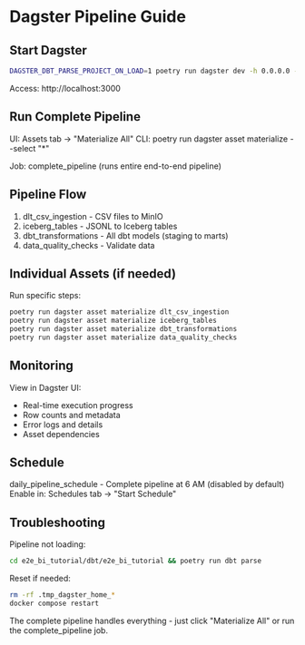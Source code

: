 # Dagster Pipeline Guide

## Start Dagster

```bash
DAGSTER_DBT_PARSE_PROJECT_ON_LOAD=1 poetry run dagster dev -h 0.0.0.0 -p 3000 --module-name dagster_pipeline.definitions
```

Access: http://localhost:3000

## Run Complete Pipeline

UI: Assets tab → "Materialize All"
CLI: poetry run dagster asset materialize --select "*"

Job: complete_pipeline (runs entire end-to-end pipeline)

## Pipeline Flow

1. dlt_csv_ingestion - CSV files to MinIO
2. iceberg_tables - JSONL to Iceberg tables  
3. dbt_transformations - All dbt models (staging to marts)
4. data_quality_checks - Validate data

## Individual Assets (if needed)

Run specific steps:
```bash
poetry run dagster asset materialize dlt_csv_ingestion
poetry run dagster asset materialize iceberg_tables
poetry run dagster asset materialize dbt_transformations
poetry run dagster asset materialize data_quality_checks
```

## Monitoring

View in Dagster UI:
- Real-time execution progress
- Row counts and metadata
- Error logs and details
- Asset dependencies

## Schedule

daily_pipeline_schedule - Complete pipeline at 6 AM (disabled by default)
Enable in: Schedules tab → "Start Schedule"

## Troubleshooting

Pipeline not loading:
```bash
cd e2e_bi_tutorial/dbt/e2e_bi_tutorial && poetry run dbt parse
```

Reset if needed:
```bash
rm -rf .tmp_dagster_home_*
docker compose restart
```

The complete pipeline handles everything - just click "Materialize All" or run the complete_pipeline job.
